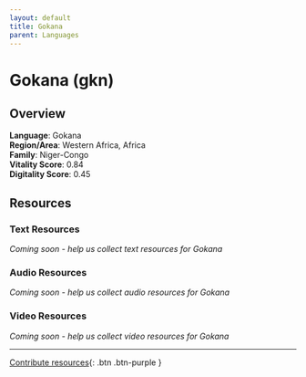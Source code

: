 ```yaml
---
layout: default
title: Gokana
parent: Languages
---
```


# Gokana (gkn)

## Overview

**Language**: Gokana  
**Region/Area**: Western Africa, Africa  
**Family**: Niger-Congo  
**Vitality Score**: 0.84  
**Digitality Score**: 0.45  

## Resources

### Text Resources
*Coming soon - help us collect text resources for Gokana*

### Audio Resources
*Coming soon - help us collect audio resources for Gokana*

### Video Resources
*Coming soon - help us collect video resources for Gokana*

---

[Contribute resources](https://fairtrain.github.io/){: .btn .btn-purple }
